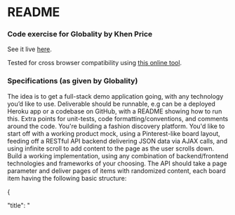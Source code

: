 # README #

### Code exercise for Globality by Khen Price ###

See it live [here](https://kp-globality.herokuapp.com/).

Tested for cross browser compatibility using [this online tool](https://www.browserling.com).


### Specifications (as given by Globality) ###

The idea is to get a full-stack demo application going, with any technology you’d like to use.
Deliverable should be runnable, e.g can be a deployed Heroku app or a codebase on GitHub, with a README showing how to run this. Extra points for unit-tests, code formatting/conventions, and comments around the code.
You're building a fashion discovery platform. You'd like to start off with a working product mock, using a Pinterest-like board layout, feeding off a RESTful API backend delivering JSON data via AJAX calls, and using infinite scroll to add content to the page as the user scrolls down.
 Build a working implementation, using any combination of backend/frontend technologies and frameworks of your choosing. The API should take a page parameter and deliver pages of items with randomized content, each board item having the following basic structure:

{

  "title": "<TITLE>",

   "blurb": "<BLURB>",

   "author": "<AUTHOR>",

   "thumbnail_url": "<URL>",

   "details_url": "<URL>"

}

You can design the UI to your liking. at the very least each board item should feature the thumbnail image (you can hardcode a single image file to be used for all items for the sake of this excercise), the post title, and the blurb field, truncated to display 32 words and featuring a "Read more" link using the "details_url" field. For this exercise, The backend should have 20 items per page and deliver at least 3 pages of data. 

### How do I get set up? ###

** Summary of set up **

        bundle # install packages
        rake db:migrate # build db
        rails s # run local server

then, if all went well, visit localhost:3000 in browser.

** Configuration ** 

See 'config' folder

** Dependencies **

See Gemfile

** How to run tests **

    rake test

Note: I put in one functional test, and a few other testing ideas for an app that would have a bit more functionality (those ideas are commented out).

### Who do I talk to? ###
khenprice@gmail.com
